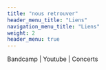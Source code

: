 ```yaml
---
title: "nous retrouver"
header_menu_title: "Liens"
navigation_menu_title: "Liens"
weight: 2
header_menu: true
---
```


Bandcamp | Youtube |  Concerts
